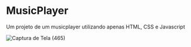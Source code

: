 # MusicPlayer
Um projeto de um musicplayer utilizando apenas HTML, CSS e Javascript
<br>



![Captura de Tela (465)](https://github.com/user-attachments/assets/f1dcf8ec-fa08-4b4b-9205-c21c60c3f2b0)
